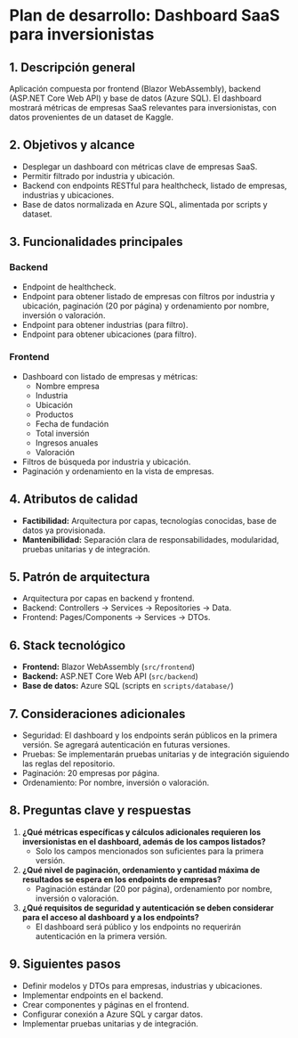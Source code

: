 # Plan de desarrollo: Dashboard SaaS para inversionistas

## 1. Descripción general

Aplicación compuesta por frontend (Blazor WebAssembly), backend (ASP.NET Core Web API) y base de datos (Azure SQL). El dashboard mostrará métricas de empresas SaaS relevantes para inversionistas, con datos provenientes de un dataset de Kaggle.

## 2. Objetivos y alcance

- Desplegar un dashboard con métricas clave de empresas SaaS.
- Permitir filtrado por industria y ubicación.
- Backend con endpoints RESTful para healthcheck, listado de empresas, industrias y ubicaciones.
- Base de datos normalizada en Azure SQL, alimentada por scripts y dataset.

## 3. Funcionalidades principales

### Backend
- Endpoint de healthcheck.
- Endpoint para obtener listado de empresas con filtros por industria y ubicación, paginación (20 por página) y ordenamiento por nombre, inversión o valoración.
- Endpoint para obtener industrias (para filtro).
- Endpoint para obtener ubicaciones (para filtro).

### Frontend
- Dashboard con listado de empresas y métricas:
  - Nombre empresa
  - Industria
  - Ubicación
  - Productos
  - Fecha de fundación
  - Total inversión
  - Ingresos anuales
  - Valoración
- Filtros de búsqueda por industria y ubicación.
- Paginación y ordenamiento en la vista de empresas.

## 4. Atributos de calidad

- **Factibilidad:** Arquitectura por capas, tecnologías conocidas, base de datos ya provisionada.
- **Mantenibilidad:** Separación clara de responsabilidades, modularidad, pruebas unitarias y de integración.

## 5. Patrón de arquitectura

- Arquitectura por capas en backend y frontend.
- Backend: Controllers → Services → Repositories → Data.
- Frontend: Pages/Components → Services → DTOs.

## 6. Stack tecnológico

- **Frontend:** Blazor WebAssembly (`src/frontend`)
- **Backend:** ASP.NET Core Web API (`src/backend`)
- **Base de datos:** Azure SQL (scripts en `scripts/database/`)

## 7. Consideraciones adicionales

- Seguridad: El dashboard y los endpoints serán públicos en la primera versión. Se agregará autenticación en futuras versiones.
- Pruebas: Se implementarán pruebas unitarias y de integración siguiendo las reglas del repositorio.
- Paginación: 20 empresas por página.
- Ordenamiento: Por nombre, inversión o valoración.

## 8. Preguntas clave y respuestas

1. **¿Qué métricas específicas y cálculos adicionales requieren los inversionistas en el dashboard, además de los campos listados?**
   - Solo los campos mencionados son suficientes para la primera versión.
2. **¿Qué nivel de paginación, ordenamiento y cantidad máxima de resultados se espera en los endpoints de empresas?**
   - Paginación estándar (20 por página), ordenamiento por nombre, inversión o valoración.
3. **¿Qué requisitos de seguridad y autenticación se deben considerar para el acceso al dashboard y a los endpoints?**
   - El dashboard será público y los endpoints no requerirán autenticación en la primera versión.

## 9. Siguientes pasos

- Definir modelos y DTOs para empresas, industrias y ubicaciones.
- Implementar endpoints en el backend.
- Crear componentes y páginas en el frontend.
- Configurar conexión a Azure SQL y cargar datos.
- Implementar pruebas unitarias y de integración.
